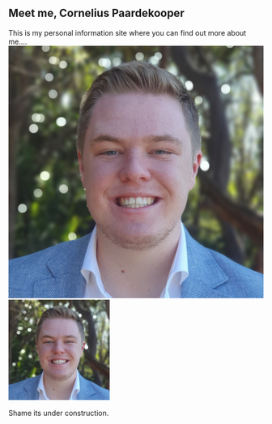 ## Meet me, Cornelius Paardekooper


This is my personal information site where you can find out more about me....
![This is me.](https://github.com/Cornelius2121/public-information/blob/gh-pages/profile_image.jpg)
<img src="https://github.com/Cornelius2121/public-information/blob/gh-pages/profile_image.jpg" alt="drawing" width="200"/>

Shame its under construction.
